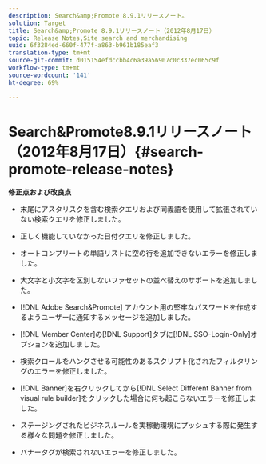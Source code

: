 ```yaml
---
description: Search&amp;Promote 8.9.1リリースノート。
solution: Target
title: Search&amp;Promote 8.9.1リリースノート（2012年8月17日）
topic: Release Notes,Site search and merchandising
uuid: 6f3284ed-660f-477f-a863-b961b185eaf3
translation-type: tm+mt
source-git-commit: d015154efdccbb4c6a39a56907c0c337ec065c9f
workflow-type: tm+mt
source-wordcount: '141'
ht-degree: 69%

---
```



# Search&amp;Promote8.9.1リリースノート（2012年8月17日）{#search-promote-release-notes}

**修正点および改良点**

* 末尾にアスタリスクを含む検索クエリおよび同義語を使用して拡張されていない検索クエリを修正しました。
* 正しく機能していなかった日付クエリを修正しました。
* オートコンプリートの単語リストに空の行を追加できないエラーを修正しました。
* 大文字と小文字を区別しないファセットの並べ替えのサポートを追加しました。
* [!DNL Adobe Search&Promote] アカウント用の堅牢なパスワードを作成するようユーザーに通知するメッセージを追加しました。
* [!DNL Member Center]の[!DNL Support]タブに[!DNL SSO-Login-Only]オプションを追加しました。

* 検索クロールをハングさせる可能性のあるスクリプト化されたフィルタリングのエラーを修正しました。
* [!DNL Banner]を右クリックしてから[!DNL Select Different Banner from visual rule builder]をクリックした場合に何も起こらないエラーを修正しました。

* ステージングされたビジネスルールを実稼動環境にプッシュする際に発生する様々な問題を修正しました。
* バナータグが検索されないエラーを修正しました。

